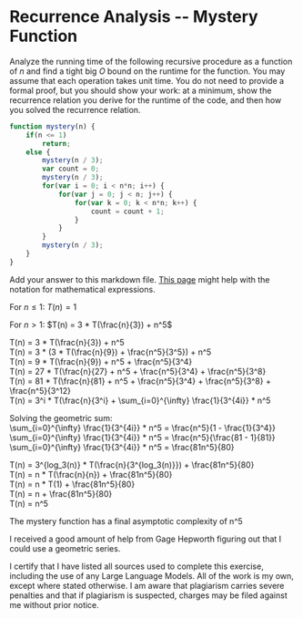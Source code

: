 # Recurrence Analysis -- Mystery Function

Analyze the running time of the following recursive procedure as a function of
$n$ and find a tight big $O$ bound on the runtime for the function. You may
assume that each operation takes unit time. You do not need to provide a formal
proof, but you should show your work: at a minimum, show the recurrence relation
you derive for the runtime of the code, and then how you solved the recurrence
relation.

```javascript
function mystery(n) {
    if(n <= 1)
        return;
    else {
        mystery(n / 3);
        var count = 0;
        mystery(n / 3);
        for(var i = 0; i < n*n; i++) {
            for(var j = 0; j < n; j++) {
                for(var k = 0; k < n*n; k++) {
                    count = count + 1;
                }
            }
        }
        mystery(n / 3);
    }
}
```

Add your answer to this markdown file. [This
page](https://docs.github.com/en/get-started/writing-on-github/working-with-advanced-formatting/writing-mathematical-expressions)
might help with the notation for mathematical expressions.

For $n \leq 1$:  $T(n) = 1$  

For $n > 1$:  $T(n) = 3 * T(\frac{n}{3}) + n^5$  

T(n) = 3 * T(\frac{n}{3}) + n^5  
T(n) = 3 * (3 * T(\frac{n}{9}) + \frac{n^5}{3^5}) + n^5  
T(n) = 9 * T(\frac{n}{9}) + n^5 + \frac{n^5}{3^4}  
T(n) = 27 * T(\frac{n}{27} + n^5 + \frac{n^5}{3^4} + \frac{n^5}{3^8}  
T(n) = 81 * T(\frac{n}{81} + n^5 + \frac{n^5}{3^4} + \frac{n^5}{3^8} + \frac{n^5}{3^12}  
T(n) = 3^i * T(\frac{n}{3^i} + \sum_{i=0}^{\infty} \frac{1}{3^{4i}} * n^5  

Solving the geometric sum:  
\sum_{i=0}^{\infty} \frac{1}{3^{4i}} * n^5 = \frac{n^5}{1 - \frac{1}{3^4}}  
\sum_{i=0}^{\infty} \frac{1}{3^{4i}} * n^5 = \frac{n^5}{\frac{81 - 1}{81}}  
\sum_{i=0}^{\infty} \frac{1}{3^{4i}} * n^5 = \frac{81n^5}{80}  

T(n) = 3^{log_3(n)} * T(\frac{n}{3^{log_3(n)}}) + \frac{81n^5}{80}  
T(n) = n * T(\frac{n}{n}) + \frac{81n^5}{80}  
T(n) = n * T(1) + \frac{81n^5}{80}  
T(n) = n + \frac{81n^5}{80}  
T(n) = n^5

The mystery function has a final asymptotic complexity of n^5  


I received a good amount of help from Gage Hepworth figuring out that I could use a geometric series.

I certify that I have listed all sources used to complete this exercise, including the use of any Large Language Models. All of the work is my own, except where stated otherwise. I am aware that plagiarism carries severe penalties and that if plagiarism is suspected, charges may be filed against me without prior notice.

